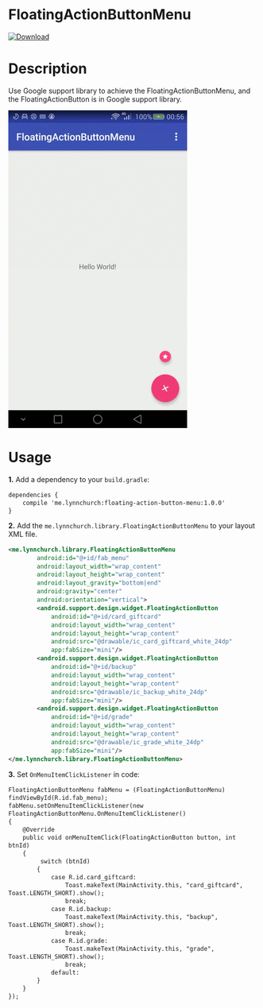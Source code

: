 # FloatingActionButtonMenu
[ ![Download](https://api.bintray.com/packages/lynnchurch/maven/floating-action-button-menu/images/download.svg) ](https://bintray.com/lynnchurch/maven/floating-action-button-menu/_latestVersion)
# Description
Use Google support library to achieve the FloatingActionButtonMenu, and the FloatingActionButton is in Google support library.  

![demo](gif/FloatingActionButtonMenu.gif)

# Usage
**1.** Add a dependency to your `build.gradle`:
```
dependencies {
    compile 'me.lynnchurch:floating-action-button-menu:1.0.0'
}
```
**2.** Add the `me.lynnchurch.library.FloatingActionButtonMenu` to your layout XML file.  
```XML
<me.lynnchurch.library.FloatingActionButtonMenu
        android:id="@+id/fab_menu"
        android:layout_width="wrap_content"
        android:layout_height="wrap_content"
        android:layout_gravity="bottom|end"
        android:gravity="center"
        android:orientation="vertical">
        <android.support.design.widget.FloatingActionButton
            android:id="@+id/card_giftcard"
            android:layout_width="wrap_content"
            android:layout_height="wrap_content"
            android:src="@drawable/ic_card_giftcard_white_24dp"
            app:fabSize="mini"/>
        <android.support.design.widget.FloatingActionButton
            android:id="@+id/backup"
            android:layout_width="wrap_content"
            android:layout_height="wrap_content"
            android:src="@drawable/ic_backup_white_24dp"
            app:fabSize="mini"/>
        <android.support.design.widget.FloatingActionButton
            android:id="@+id/grade"
            android:layout_width="wrap_content"
            android:layout_height="wrap_content"
            android:src="@drawable/ic_grade_white_24dp"
            app:fabSize="mini"/>
</me.lynnchurch.library.FloatingActionButtonMenu>
```  
**3.** Set `OnMenuItemClickListener` in code:  
```
FloatingActionButtonMenu fabMenu = (FloatingActionButtonMenu) findViewById(R.id.fab_menu);
fabMenu.setOnMenuItemClickListener(new FloatingActionButtonMenu.OnMenuItemClickListener()
{
    @Override
    public void onMenuItemClick(FloatingActionButton button, int btnId)
    {
         switch (btnId)
        {
            case R.id.card_giftcard:
                Toast.makeText(MainActivity.this, "card_giftcard", Toast.LENGTH_SHORT).show();
                break;
            case R.id.backup:
                Toast.makeText(MainActivity.this, "backup", Toast.LENGTH_SHORT).show();
                break;
            case R.id.grade:
                Toast.makeText(MainActivity.this, "grade", Toast.LENGTH_SHORT).show();
                break;
            default:
        }
    }
});
```
